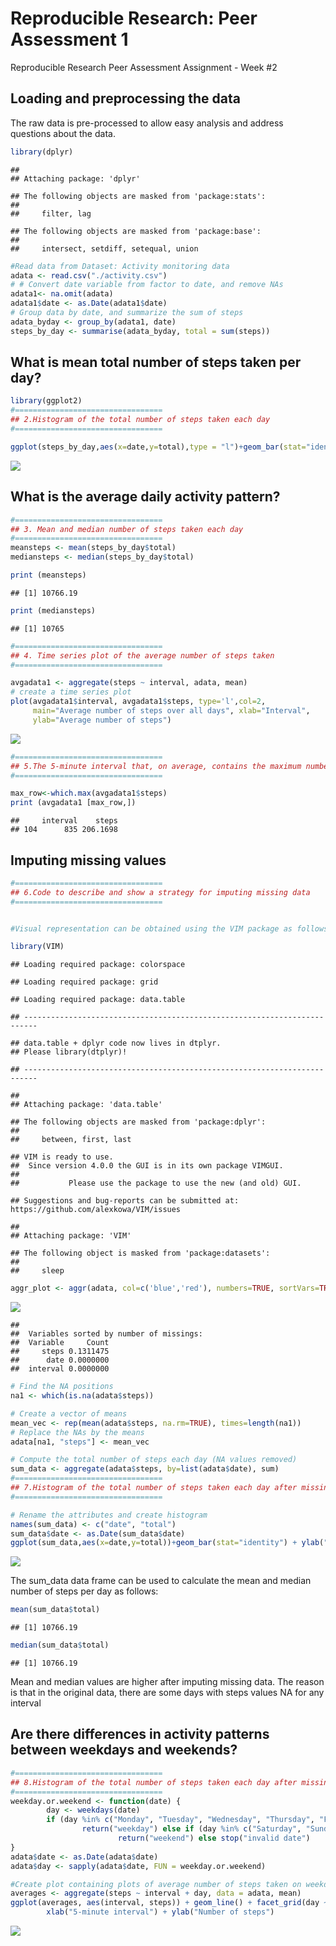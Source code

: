 # Reproducible Research: Peer Assessment 1

Reproducible Research Peer Assessment Assignment - Week #2

## Loading and preprocessing the data

The raw data is pre-processed to allow easy analysis and address questions about the data.


```r
library(dplyr)
```

```
## 
## Attaching package: 'dplyr'
```

```
## The following objects are masked from 'package:stats':
## 
##     filter, lag
```

```
## The following objects are masked from 'package:base':
## 
##     intersect, setdiff, setequal, union
```

```r
#Read data from Dataset: Activity monitoring data
adata <- read.csv("./activity.csv")
# # Convert date variable from factor to date, and remove NAs
adata1<- na.omit(adata)
adata1$date <- as.Date(adata1$date)
# Group data by date, and summarize the sum of steps
adata_byday <- group_by(adata1, date)
steps_by_day <- summarise(adata_byday, total = sum(steps))
```

## What is mean total number of steps taken per day?


```r
library(ggplot2)
#=================================
## 2.Histogram of the total number of steps taken each day
#=================================

ggplot(steps_by_day,aes(x=date,y=total),type = "l")+geom_bar(stat="identity") + ylab("Daily Steps") + xlab("Date") + ggtitle("Histogram of total number of steps taken each day")
```

![](PA1_template_files/figure-html/unnamed-chunk-2-1.png)<!-- -->


## What is the average daily activity pattern?


```r
#=================================
## 3. Mean and median number of steps taken each day
#=================================
meansteps <- mean(steps_by_day$total)
mediansteps <- median(steps_by_day$total)

print (meansteps)
```

```
## [1] 10766.19
```

```r
print (mediansteps)
```
```
## [1] 10765
```

```r
#=================================
## 4. Time series plot of the average number of steps taken
#=================================

avgadata1 <- aggregate(steps ~ interval, adata, mean)
# create a time series plot 
plot(avgadata1$interval, avgadata1$steps, type='l',col=2, 
     main="Average number of steps over all days", xlab="Interval", 
     ylab="Average number of steps")
```

![](PA1_template_files/figure-html/unnamed-chunk-5-1.png)<!-- -->


```r
#=================================
## 5.The 5-minute interval that, on average, contains the maximum number of steps 
#=================================

max_row<-which.max(avgadata1$steps)
print (avgadata1 [max_row,])
```

```
##     interval    steps
## 104      835 206.1698
```

## Imputing missing values

```r
#=================================
## 6.Code to describe and show a strategy for imputing missing data 
#=================================


#Visual representation can be obtained using the VIM package as follows

library(VIM)
```

```
## Loading required package: colorspace
```

```
## Loading required package: grid
```

```
## Loading required package: data.table
```

```
## -------------------------------------------------------------------------
```

```
## data.table + dplyr code now lives in dtplyr.
## Please library(dtplyr)!
```

```
## -------------------------------------------------------------------------
```

```
## 
## Attaching package: 'data.table'
```

```
## The following objects are masked from 'package:dplyr':
## 
##     between, first, last
```

```
## VIM is ready to use. 
##  Since version 4.0.0 the GUI is in its own package VIMGUI.
## 
##           Please use the package to use the new (and old) GUI.
```

```
## Suggestions and bug-reports can be submitted at: https://github.com/alexkowa/VIM/issues
```

```
## 
## Attaching package: 'VIM'
```

```
## The following object is masked from 'package:datasets':
## 
##     sleep
```

```r
aggr_plot <- aggr(adata, col=c('blue','red'), numbers=TRUE, sortVars=TRUE, labels=names(adata), cex.axis=.7, gap=3, ylab=c("Histogram of missing data","Pattern"))
```

![](PA1_template_files/figure-html/unnamed-chunk-7-1.png)<!-- -->

```
## 
##  Variables sorted by number of missings: 
##  Variable     Count
##     steps 0.1311475
##      date 0.0000000
##  interval 0.0000000
```
 


```r
# Find the NA positions
na1 <- which(is.na(adata$steps))

# Create a vector of means
mean_vec <- rep(mean(adata$steps, na.rm=TRUE), times=length(na1))
# Replace the NAs by the means
adata[na1, "steps"] <- mean_vec

# Compute the total number of steps each day (NA values removed)
sum_data <- aggregate(adata$steps, by=list(adata$date), sum)
#=================================
## 7.Histogram of the total number of steps taken each day after missing values are imputed
#=================================

# Rename the attributes and create histogram
names(sum_data) <- c("date", "total")
sum_data$date <- as.Date(sum_data$date)
ggplot(sum_data,aes(x=date,y=total))+geom_bar(stat="identity") + ylab("Daily Steps") + xlab("Date") + ggtitle("Histogram of total number of steps taken each day (NA replaced by mean value)")
```

![](PA1_template_files/figure-html/unnamed-chunk-8-1.png)<!-- -->

 

The sum_data data frame can be used to calculate the mean and median number of steps per day as follows:

```r
mean(sum_data$total)
```

```
## [1] 10766.19
```
```r
median(sum_data$total)
```

```
## [1] 10766.19
```
Mean and median values are higher after imputing missing data. The reason is that in the original data, there are some days with steps values NA for any interval


## Are there differences in activity patterns between weekdays and weekends?

```r
#=================================
## 8.Histogram of the total number of steps taken each day after missing values are imputed
#=================================
weekday.or.weekend <- function(date) {
        day <- weekdays(date)
        if (day %in% c("Monday", "Tuesday", "Wednesday", "Thursday", "Friday")) 
                return("weekday") else if (day %in% c("Saturday", "Sunday")) 
                        return("weekend") else stop("invalid date")
}
adata$date <- as.Date(adata$date)
adata$day <- sapply(adata$date, FUN = weekday.or.weekend)

#Create plot containing plots of average number of steps taken on weekdays and weekends.
averages <- aggregate(steps ~ interval + day, data = adata, mean)
ggplot(averages, aes(interval, steps)) + geom_line() + facet_grid(day ~ .) + 
        xlab("5-minute interval") + ylab("Number of steps")
```

![](PA1_template_files/figure-html/unnamed-chunk-11-1.png)<!-- -->
 
